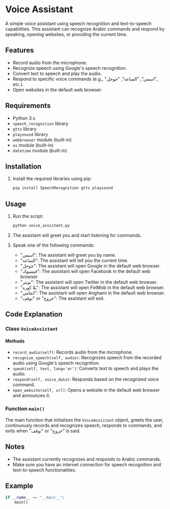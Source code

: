 # Voice Assistant

A simple voice assistant using speech recognition and text-to-speech capabilities. This assistant can recognize Arabic commands and respond by speaking, opening websites, or providing the current time.

## Features

- Record audio from the microphone.
- Recognize speech using Google's speech recognition.
- Convert text to speech and play the audio.
- Respond to specific voice commands (e.g., "اسمي", "الساعه", "جوجل", etc.).
- Open websites in the default web browser.

## Requirements

- Python 3.x
- `speech_recognition` library
- `gtts` library
- `playsound` library
- `webbrowser` module (built-in)
- `os` module (built-in)
- `datetime` module (built-in)

## Installation

1. Install the required libraries using pip:

    ```bash
    pip install SpeechRecognition gtts playsound
    ```

## Usage

1. Run the script:

    ```bash
    python voice_assistant.py
    ```

2. The assistant will greet you and start listening for commands.

3. Speak one of the following commands:

    - "اسمي": The assistant will greet you by name.
    - "الساعه": The assistant will tell you the current time.
    - "جوجل": The assistant will open Google in the default web browser.
    - "فيسبوك": The assistant will open Facebook in the default web browser.
    - "تويتر": The assistant will open Twitter in the default web browser.
    - "يلا كوره": The assistant will open FotMob in the default web browser.
    - "انغامي": The assistant will open Anghami in the default web browser.
    - "توقف" or "خروج": The assistant will exit.

## Code Explanation

### Class `VoiceAssistant`

#### Methods

- `record_audio(self)`: Records audio from the microphone.
- `recognize_speech(self, audio)`: Recognizes speech from the recorded audio using Google's speech recognition.
- `speak(self, text, lang='ar')`: Converts text to speech and plays the audio.
- `respond(self, voice_data)`: Responds based on the recognized voice command.
- `open_website(self, url)`: Opens a website in the default web browser and announces it.

### Function `main()`

The main function that initializes the `VoiceAssistant` object, greets the user, continuously records and recognizes speech, responds to commands, and exits when "توقف" or "خروج" is said.

## Notes

- The assistant currently recognizes and responds to Arabic commands.
- Make sure you have an internet connection for speech recognition and text-to-speech functionalities.

## Example

```python
if __name__ == "__main__":
    main()
